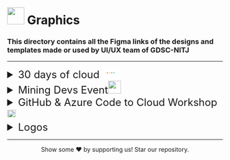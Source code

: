 # <img src="https://emojis.slackmojis.com/emojis/images/1622506281/42462/images.png?1622506281" style="height:40px; width:40px;"> Graphics

### This directory contains all the Figma links of the designs and templates made or used by UI/UX team of GDSC-NITJ

---

<details>
<summary style="font-size:24px;"> 
30 days of cloud <img src="../utils/gcp.gif" style="height:25px; width:40px;">
</summary>
<summary style="list-style-type: none;padding-left:25px;padding-top:5px;font-size:20px;">
<a href="https://www.figma.com/file/XXTYqOJmTggHKhFGAgvcle/DSC-30-DAYS-OF-CLOUD?node-id=2%3A2">
<img src="https://emojis.slackmojis.com/emojis/images/1561512161/5893/figma.png?1561512161" style="height:20px; width:auto;">&nbsp;Figma link with view access</a>

</summary>
<summary style="list-style-type: none;padding-left:25px;padding-top:5px;font-size:20px;">

<a href="https://github.com/GDSC-NITJ/Events/tree/main/2021/september/graphics/30_days_of_cloud">
<img src="https://emojis.slackmojis.com/emojis/images/1620689425/37622/folder.gif?1620689425" style="height:20px; width:auto;">&nbsp;30 days of clouds Images</a>

</summary>

</details>

<details>
<summary style="font-size:24px;"> 
Mining Devs Event<img src="https://emojis.slackmojis.com/emojis/images/1620682449/37545/mine_the_gold.gif?1620682449" style="height:30px; width:30px;">
</summary>

<summary style="list-style-type: none;padding-left:25px;font-size:20px;">

<a href="https://github.com/GDSC-NITJ/Events/tree/main/2021/september/graphics/blockchain_event">
<img src="https://emojis.slackmojis.com/emojis/images/1620689425/37622/folder.gif?1620689425" style="height:20px; width:auto;">&nbsp;Blockchain event Poster</a>
</summary>
</details>
<details>
<summary style="font-size:24px;"> 
GitHub & Azure Code to Cloud Workshop<img src="https://emojis.slackmojis.com/emojis/images/1622731894/43199/azure_2021.png?1622731894" style="height:20px; width:20px;">
</summary>
<summary style="list-style-type: none;padding-left:25px;padding-top:5px;font-size:20px;">
<a href="https://www.figma.com/file/UV2OflsROf2WYuY7KlWsTB/Untitled?node-id=0%3A1">
<img src="https://emojis.slackmojis.com/emojis/images/1561512161/5893/figma.png?1561512161" style="height:20px; width:auto;">&nbsp;Figma link with view access</a>

</summary>

<summary style="list-style-type: none;padding-left:25px;font-size:20px;">

<a href="https://github.com/GDSC-NITJ/Events/tree/main/2021/september/graphics/github_and_azure">
<img src="https://emojis.slackmojis.com/emojis/images/1620689425/37622/folder.gif?1620689425" style="height:20px; width:auto;">&nbsp;Github & azure event Poster</a>

</summary>
</details>
<details>
<summary style="font-size:24px;"> 
Logos&nbsp;<img src="https://emojis.slackmojis.com/emojis/images/1563874283/6032/gdg.png?1563874283" style="height:16px; width:22px;">
</summary>
<summary style="list-style-type: none;padding-left:25px;padding-top:5px;font-size:20px;">

<a href="https://github.com/GDSC-NITJ/Events/tree/main/2021/september/graphics/logos">
<img src="https://emojis.slackmojis.com/emojis/images/1620689425/37622/folder.gif?1620689425" style="height:20px; width:auto;">&nbsp;Official Logos</a>

</summary>
</details>

---

<p align="center">Show some  ❤️ by supporting us!  Star our repository.</p>